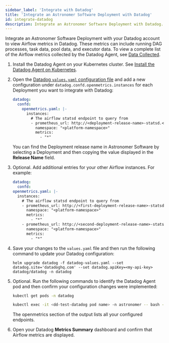 ```yaml
---
sidebar_label: 'Integrate with Datadog'
title: 'Integrate an Astronomer Software Deployment with Datadog'
id: integrate-datadog
description: Integrate an Astronomer Software Deployment with Datadog.
---
```

Integrate an Astronomer Software Deployment with your Datadog account to view Airflow metrics in Datadog. These metrics can include running DAG processes, task data, pool data, and executor data. To view a complete list of the Airflow metrics collected by the Datadog Agent, see [Data Collected](https://docs.datadoghq.com/integrations/airflow/?tabs=host#data-collected). 

1. Install the Datadog Agent on your Kubernetes cluster. See [Install the Datadog Agent on Kubernetes](https://docs.datadoghq.com/containers/kubernetes/installation/?tabs=operator).
2. Open the [Datadog `values.yaml` configuration file](https://github.com/DataDog/helm-charts/blob/main/charts/datadog/values.yaml) and add a new configuration under `datadog.confd.openmetrics.instances` for each Deployment you want to integrate with Datadog:
    ```yaml
    datadog:  
      confd:
        openmetrics.yaml: |-
          instances:
            # The airflow statsd endpoint to query from
            - prometheus_url: http://<deployment-release-name>-statsd.<platform-namespace>.svc:9102/metrics
              namespace: "<platform-namespace>"
              metrics:
                - "*"
    ```
    You can find the Deployment release name in Astronomer Software by selecting a Deployment and then copying the value displayed in the **Release Name** field.   

3. Optional. Add additional entries for your other Airflow instances. For example:
    ```yaml
    datadog:  
      confd:
    openmetrics.yaml: |-
      instances:
        # The airflow statsd endpoint to query from
        - prometheus_url: http://<first-deployment-release-name>-statsd.<platform-namespace>.svc:9102/metrics
          namespace: "<platform-namespace>"
          metrics:
            - "*"
        - prometheus_url: http://<second-deployment-release-name>-statsd.<platform-namespace>.svc:9102/metrics
          namespace: "<platform-namespace>"
          metrics:  
            - "*"
    ``` 
4. Save your changes to the `values.yaml` file and then run the following command to update your Datadog configuration:

    ```shell
    helm upgrade datadog -f datadog-values.yaml --set datadog.site='datadoghq.com' --set datadog.apiKey=<my-api-key> datadog/datadog -n datadog
    ```
5. Optional. Run the following commands to identify the Datadog Agent pod and then confirm your configuration changes were implemented:

    ```bash
    kubectl get pods -n datadog
    ```
    ```bash
    kubectl exec -it <dd-test-datadog pod name> -n astronomer -- bash -c 'agent status' Defaulting container name to agent.
    ```

    The openmetrics section of the output lists all your configured endpoints.

6. Open your Datadog **Metrics Summary** dashboard and confirm that Airflow metrics are displayed.
